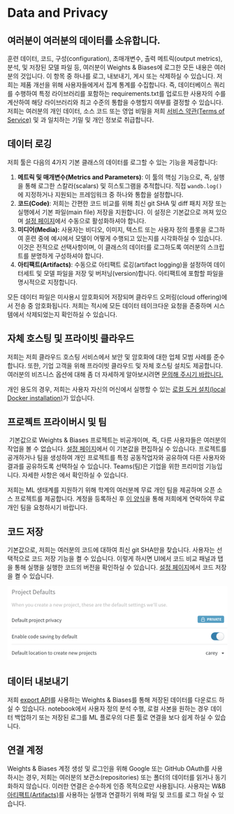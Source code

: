 # Data and Privacy

## **여러분이 여러분의 데이터를 소유합니다.**

훈련 데이터, 코드, 구성\(configuration\), 초매개변수, 출력 메트릭\(output metrics\), 분석, 및 저장된 모델 파일 등, 여러분이 Weights & Biases에 로그한 모든 내용은 여러분의 것입니다. 이 항목 중 하나를 로그, 내보내기, 게시 또는 삭제하실 수 있습니다. 저희는 제품 개선을 위해 사용자들에게서 집계 통계를 수집합니다. 즉, 데이터베이스 쿼리를 수행하여 특정 라이브러리를 포함하는 requirements.txt를 업로드한 사용자의 수를 계산하여 해당 라이브러리와 최고 수준의 통합을 수행할지 여부를 결정할 수 있습니다. 저희는 여러분의 개인 데이터, 소스 코드 또는 영업 비밀을 저희 [서비스 약관\(Terms of Service\)](https://www.wandb.com/terms) 및  과 일치하는 기밀 및 개인 정보로 취급합니다.

##  **데이터 로깅**

저희 툴은 다음의 4가지 기본 클래스의 데이터를 로그할 수 있는 기능을 제공합니다:

1. **메트릭 및 매개변수\(Metrics and Parameters\)**: 이 툴의 핵심 기능으로, 즉, 실행을 통해 로그한 스칼라\(scalars\) 및 히스토그램을 추적합니다. 직접 `wandb.log()`에 지정하거나 지원되는 프레임워크 중 하나와 통합을 설정합니다.
2. **코드\(Code\)**: 저희는 간편한 코드 비교를 위해 최신 git SHA 및 diff 패치 저장 또는 실행에서 기본 파일\(main file\) 저장을 지원합니다. 이 설정은 기본값으로 꺼져 있으며 [설정 페이지](https://app.wandb.ai/settings)에서 수동으로 활성화하셔야 합니다.
3. **미디어\(Media\):** 사용자는 비디오, 이미지, 텍스트 또는 사용자 정의 플롯을 로그하여 훈련 중에 예시에서 모델이 어떻게 수행되고 있는지를 시각화하실 수 있습니다. 이것은 전적으로 선택사항이며, 이 클래스의 데이터를 로그하도록 여러분의 스크립트를 분명하게 구성하셔야 합니다.
4. **아티팩트\(Artifacts\)**: 수동으로 아티팩트 로깅\(artifact logging\)을 설정하여 데이터세트 및 모델 파일을 저장 및 버저닝\(version\)합니다. 아티팩트에 포함할 파일을 명시적으로 지정합니다.

 모든 데이터 파일은 미사용시 암호화되어 저장되며 클라우드 오퍼링\(cloud offering\)에서 전송 중 암호화됩니다. 저희는 적시에 모든 데이터 테이크다운 요청을 존중하며 시스템에서 삭제되었는지 확인하실 수 있습니다.

## **자체 호스팅 및 프라이빗 클라우드**

저희는 저희 클라우드 호스팅 서비스에서 보안 및 암호화에 대한 업체 모범 사례를 준수합니다. 또한, 기업 고객을 위해 프라이빗 클라우드 및 자체 호스팅 설치도 제공합니다. 여러분의 비즈니스 옵션에 대해 좀 더 자세하게 알아보시려면 [문의해 주시기 바랍니다.](https://docs.wandb.ai/v/ko/company/getting-help)

 개인 용도의 경우, 저희는 사용자 자신의 머신에서 실행할 수 있는 [로컬 도커 설치\(local Docker installation\)](https://docs.wandb.ai/v/ko/self-hosted/local)가 있습니다.

##  **프로젝트 프라이버시 및 팀**

‌  기본값으로 Weights & Biases 프로젝트는 비공개이며, 즉, 다른 사용자들은 여러분의 작업을 볼 수 없습니다. [설정 페이지](https://app.wandb.ai/settings)에서 이 기본값을 편집하실 수 있습니다. 프로젝트를 공개하거나 팀을 생성하여 개인 프로젝트를 특정 공동작업자와 공유하여 다른 사용자와 결과를 공유하도록 선택하실 수 있습니다. Teams\(팀\)은 기업을 위한 프리미엄 기능입니다. 자세한 사항은 에서 확인하실 수 있습니다.  


저희는 ML 생태계를 지원하기 위해 학계의 여러분께 무료 개인 팀을 제공하며 오픈 소스 프로젝트를 제공합니다. 계정을 등록하신 후 [이 양식](https://www.wandb.com/academic)을 통해 저희에게 연락하여 무료 개인 팀을 요청하시기 바랍니다.  


##  **코드 저장**

 기본값으로, 저희는 여러분의 코드에 대하여 최신 git SHA만을 찾습니다. 사용자는 선택적으로 코드 저장 기능을 켤 수 있습니다. 이렇게 하시면 UI에서 코드 비교 패널과 탭을 통해 실행을 실행한 코드의 버전을 확인하실 수 있습니다. [설정 페이지](https://app.wandb.ai/settings)에서 코드 저장을 켤 수 있습니다.

![](../.gitbook/assets/project-defaults.png)

##  **데이터 내보내기**

저희 [export API](https://docs.wandb.com/library/api)를 사용하는 Weights & Biases를 통해 저장된 데이터를 다운로드 하실 수 있습니다. notebook에서 사용자 정의 분석 수행, 로컬 사본을 원하는 경우 데이터 백업하기 또는 저장된 로그를 ML 플로우의 다른 툴로 연결을 보다 쉽게 하실 수 있습니다.

##  **연결 계정**

 Weights & Biases 계정 생성 및 로그인을 위해 Google 또는 GitHub OAuth를 사용하시는 경우, 저희는 여러분의 보관소\(repositories\) 또는 폴더의 데이터를 읽거나 동기화하지 않습니다. 이러한 연결은 순수하게 인증 목적으로만 사용됩니다. 사용자는 W&B [아티팩트\(Artifacts\)](https://docs.wandb.ai/v/ko/artifacts)를 사용하는 실행과 연결하기 위해 파일 및 코드를 로그 하실 수 있습니다.

